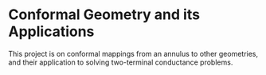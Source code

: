 # Conformal Geometry and its Applications 
This project is on conformal mappings from an annulus to other geometries, and their application to solving two-terminal conductance problems.
